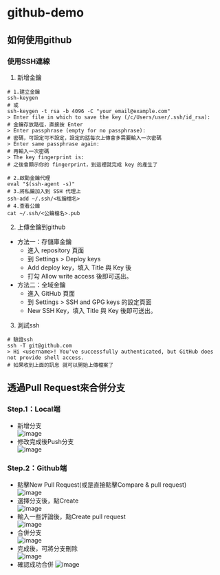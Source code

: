 # github-demo

## 如何使用github

### 使用SSH連線
1. 新增金鑰
```bash=
# 1.建立金鑰
ssh-keygen
# 或
ssh-keygen -t rsa -b 4096 -C "your_email@example.com"
> Enter file in which to save the key (/c/Users/user/.ssh/id_rsa):
# 金鑰存放路徑，直接按 Enter 
> Enter passphrase (empty for no passphrase):
# 密碼，可設定可不設定，設定的話每次上傳會多需要輸入一次密碼
> Enter same passphrase again:
# 再輸入一次密碼
> The key fingerprint is:
# 之後會顯示你的 fingerprint，到這裡就完成 key 的產生了

# 2.啟動金鑰代理
eval "$(ssh-agent -s)"
# 3.將私鑰加入到 SSH 代理上
ssh-add ~/.ssh/<私鑰檔名>
# 4.查看公鑰
cat ~/.ssh/<公鑰檔名>.pub
```
2. 上傳金鑰到github
+ 方法一：存儲庫金鑰
  + 進入 repository 頁面
  + 到 Settings > Deploy keys
  + Add deploy key，填入 Title 與 Key 後
  + 打勾 Allow write access 後即可送出。
+ 方法二：全域金鑰
  + 進入 GitHub 頁面
  + 到 Settings > SSH and GPG keys 的設定頁面
  + New SSH Key，填入 Title 與 Key 後即可送出。

3. 測試ssh
```bash=
# 驗證ssh
ssh -T git@github.com
> Hi <username>! You've successfully authenticated, but GitHub does not provide shell access.
# 如果收到上面的訊息 就可以開始上傳檔案了
```

## 透過Pull Request來合併分支
### Step.1：Local端
+ 新增分支  
![image](https://user-images.githubusercontent.com/74607966/153766314-4b5c71a5-b6c3-43e3-94d6-db300e360d5e.png)
+ 修改完成後Push分支  
![image](https://user-images.githubusercontent.com/74607966/153766406-480b5d42-edce-4431-8427-4f5750329120.png)
### Step.2：Github端
+ 點擊New Pull Request(或是直接點擊Compare & pull request)  
![image](https://user-images.githubusercontent.com/74607966/153766463-51ea179d-83db-4a65-b729-59c6d67b90eb.png)
+ 選擇分支後，點Create  
![image](https://user-images.githubusercontent.com/74607966/153766547-50c7e895-0038-4888-8ee9-6ced82af1287.png)
+ 輸入一些評論後，點Create pull request  
![image](https://user-images.githubusercontent.com/74607966/153766597-59a0ccd2-74ae-48c7-9677-5a942a9b5658.png)
+ 合併分支  
![image](https://user-images.githubusercontent.com/74607966/153766752-6eb21c8c-e235-47a8-bcd7-a2b1afbfe3f3.png)
+ 完成後，可將分支刪除  
![image](https://user-images.githubusercontent.com/74607966/153766795-ca0e71d2-e032-44aa-b2b3-113dfb1c3dac.png)
+ 確認成功合併
![image](https://user-images.githubusercontent.com/74607966/153767088-f7ab6354-b848-4b40-9cd4-1e8fa1955c7a.png)
